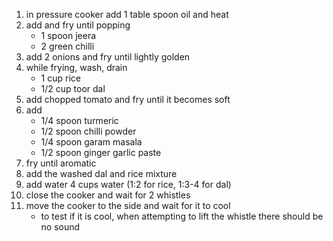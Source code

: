 1. in pressure cooker add 1 table spoon oil and heat
2. add and fry until popping
    - 1 spoon jeera
    - 2 green chilli
3. add 2 onions and fry until lightly golden
4. while frying, wash, drain
    - 1 cup rice
    - 1/2 cup toor dal
5. add chopped tomato and fry until it becomes soft
6. add
    - 1/4 spoon turmeric
    - 1/2 spoon chilli powder
    - 1/4 spoon garam masala
    - 1/2 spoon ginger garlic paste
7. fry until aromatic
8. add the washed dal and rice mixture
9. add water 4 cups water (1:2 for rice, 1:3-4 for dal)
10. close the cooker and wait for 2 whistles
11. move the cooker to the side and wait for it to cool
    - to test if it is cool, when attempting to lift the whistle there should be no sound
